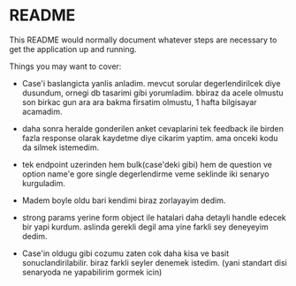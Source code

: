 # README

This README would normally document whatever steps are necessary to get the
application up and running.

Things you may want to cover:

* Case'i baslangicta yanlis anladim. mevcut sorular degerlendirilcek diye dusundum, ornegi db tasarimi gibi yorumladim. bbiraz da acele olmustu son birkac gun ara ara bakma firsatim olmustu, 1 hafta bilgisayar acamadim.

* daha sonra heralde gonderilen anket cevaplarini tek feedback ile birden fazla response olarak kaydetme diye cikarim yaptim. ama onceki kodu da silmek istemedim.

* tek endpoint uzerinden hem bulk(case'deki gibi) hem de question ve option name'e gore single degerlendirme veme seklinde iki senaryo kurguladim.

* Madem boyle oldu bari kendimi biraz zorlayayim dedim.

* strong params yerine form object ile hatalari daha detayli handle edecek bir yapi kurdum. aslinda gerekli degil ama yine farkli sey deneyeyim dedim.

* Case'in oldugu gibi cozumu zaten cok daha kisa ve basit sonuclandirilabilir. biraz farkli seyler denemek istedim. (yani standart disi senaryoda ne yapabilirim gormek icin) 

